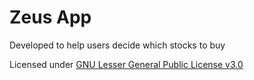 # Zeus App
Developed to help users decide which stocks to buy



Licensed under [GNU Lesser General Public License v3.0](LICENSE)
